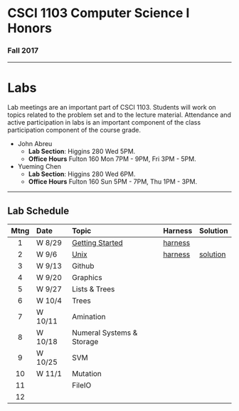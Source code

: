 # CSCI 1103 Computer Science I Honors

### Fall 2017

---

# Labs

Lab meetings are an important part of CSCI 1103. Students will work on topics related to the problem set and to the lecture material. Attendance and active participation in labs is an important component of the class participation component of the course grade.

+ John Abreu
  + **Lab Section**: Higgins 280 Wed 5PM.
  + **Office Hours** Fulton 160 Mon 7PM - 9PM, Fri 3PM - 5PM.
+ Yueming Chen
  + **Lab Section**: Higgins 280 Wed 6PM.
  + **Office Hours** Fulton 160 Sun 5PM - 7PM, Thu 1PM - 3PM.


---

## Lab Schedule

| Mtng | Date    | Topic                                    | Harness                                  | Solution                            |
| :--: | :------ | :--------------------------------------- | :--------------------------------------- | :---------------------------------- |
|  1   | W 8/29  | [Getting Started](https://github.com/BC-CSCI1103/ps1) | [harness](https://github.com/BC-CSCI1103/ps1/tree/master/harness) |                                     |
|  2   | W 9/6   | [Unix](./02.lab.unix/writeup/writeup.pdf) | [harness](./02.lab.unix/harness/)        | [solution](./02.lab.unix/solution/) |
|  3   | W 9/13  | Github                                   |                                          |                                     |
|  4   | W 9/20  | Graphics                                 |                                          |                                     |
|  5   | W 9/27  | Lists & Trees                            |                                          |                                     |
|  6   | W 10/4  | Trees                                    |                                          |                                     |
|  7   | W 10/11 | Amination                                |                                          |                                     |
|  8   | W 10/18 | Numeral Systems & Storage                |                                          |                                     |
|  9   | W 10/25 | SVM                                      |                                          |                                     |
|  10  | W 11/1  | Mutation                                 |                                          |                                     |
|  11  |         | FileIO                                   |                                          |                                     |
|  12  |         |                                          |                                          |                                     |



